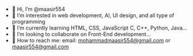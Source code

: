 - 👋 Hi, I’m @maasir554
- 👀 I’m interested in web development, AI, UI design, and all type of programming
- 🌱 I’m currently learning HTML, CSS, JavaScript C, C++, Python, Java...
- 💞️ I’m looking to collaborate on Front-End development...
- 📧 How to reach me: email: mohammadmaasir554@gmail.com or maasir554@gmail.com

<!---
maasir554/maasir554 is a ✨ special ✨ repository because its `README.md` (this file) appears on your GitHub profile.
You can click the Preview link to take a look at your changes.
--->
